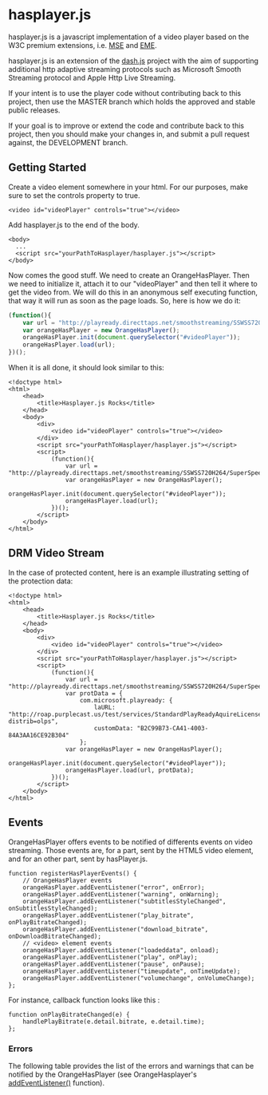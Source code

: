 # hasplayer.js

hasplayer.js is a javascript implementation of a video player based on the W3C premium extensions, i.e. [MSE](https://dvcs.w3.org/hg/html-media/raw-file/tip/media-source/media-source.html) and [EME](https://dvcs.w3.org/hg/html-media/raw-file/tip/encrypted-media/encrypted-media.html).

hasplayer.js is an extension of the [dash.js](https://github.com/Dash-Industry-Forum/dash.js) project with the aim of supporting additional http adaptive streaming protocols such as Microsoft Smooth Streaming protocol and Apple Http Live Streaming.

If your intent is to use the player code without contributing back to this project, then use the MASTER branch which holds the approved and stable public releases.

If your goal is to improve or extend the code and contribute back to this project, then you should make your changes in, and submit a pull request against, the DEVELOPMENT branch. 

## Getting Started

Create a video element somewhere in your html. For our purposes, make sure to set the controls property to true.
```
<video id="videoPlayer" controls="true"></video>
```

Add hasplayer.js to the end of the body.
```
<body>
  ...
  <script src="yourPathToHasplayer/hasplayer.js"></script>
</body>
```

Now comes the good stuff. We need to create an OrangeHasPlayer. Then we need to initialize it, attach it to our "videoPlayer" and then tell it where to get the video from. We will do this in an anonymous self executing function, that way it will run as soon as the page loads. So, here is how we do it:
``` js
(function(){
    var url = "http://playready.directtaps.net/smoothstreaming/SSWSS720H264/SuperSpeedway_720.ism/Manifest";
	var orangeHasPlayer = new OrangeHasPlayer();
    orangeHasPlayer.init(document.querySelector("#videoPlayer"));
    orangeHasPlayer.load(url);
})();
```

When it is all done, it should look similar to this:
```
<!doctype html>
<html>
    <head>
        <title>Hasplayer.js Rocks</title>
    </head>
    <body>
        <div>
            <video id="videoPlayer" controls="true"></video>
        </div>
        <script src="yourPathToHasplayer/hasplayer.js"></script>
        <script>
            (function(){
                var url = "http://playready.directtaps.net/smoothstreaming/SSWSS720H264/SuperSpeedway_720.ism/Manifest";
				var orangeHasPlayer = new OrangeHasPlayer();
				orangeHasPlayer.init(document.querySelector("#videoPlayer"));
				orangeHasPlayer.load(url);
            })();
        </script>
    </body>
</html>
```
## DRM Video Stream
In the case of protected content, here is an example illustrating setting of the protection data:
```
<!doctype html>
<html>
    <head>
        <title>Hasplayer.js Rocks</title>
    </head>
    <body>
        <div>
            <video id="videoPlayer" controls="true"></video>
        </div>
        <script src="yourPathToHasplayer/hasplayer.js"></script>
        <script>
            (function(){
                var url = "http://playready.directtaps.net/smoothstreaming/SSWSS720H264/SuperSpeedway_720.ism/Manifest";
				var protData = {
					com.microsoft.playready: {
						laURL: "http://roap.purplecast.us/test/services/StandardPlayReadyAquireLicenseByContent.cfm?distrib=olps",
						customData: "B2C99B73-CA41-4003-84A3AA16CE92B304"
					};
				var orangeHasPlayer = new OrangeHasPlayer();
				orangeHasPlayer.init(document.querySelector("#videoPlayer"));
				orangeHasPlayer.load(url, protData);
            })();
        </script>
    </body>
</html>
```
## Events

OrangeHasPlayer offers events to be notified of differents events on video streaming. Those events are, for a part, sent by the HTML5 video element, and for an other part, sent by hasPlayer.js.
 
```
function registerHasPlayerEvents() {
    // OrangeHasPlayer events
	orangeHasPlayer.addEventListener("error", onError);
    orangeHasPlayer.addEventListener("warning", onWarning);
	orangeHasPlayer.addEventListener("subtitlesStyleChanged", onSubtitlesStyleChanged);
	orangeHasPlayer.addEventListener("play_bitrate", onPlayBitrateChanged);
	orangeHasPlayer.addEventListener("download_bitrate", onDownloadBitrateChanged);
    // <video> element events
    orangeHasPlayer.addEventListener("loadeddata", onload);
	orangeHasPlayer.addEventListener("play", onPlay);
	orangeHasPlayer.addEventListener("pause", onPause);
	orangeHasPlayer.addEventListener("timeupdate", onTimeUpdate);
    orangeHasPlayer.addEventListener("volumechange", onVolumeChange);
};
```
For instance, callback function looks like this :
```
function onPlayBitrateChanged(e) {
	handlePlayBitrate(e.detail.bitrate, e.detail.time);
};
```

### Errors

The following table provides the list of the errors and warnings that can be notified by the OrangeHasPlayer (see OrangeHasplayer's [addEventListener()](OrangeHasPlayer.html#addEventListener) function).

<!-- ERRORS_TABLE -->

